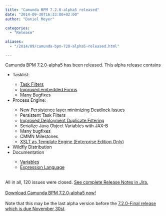 ```yaml
---
title: "Camunda BPM 7.2.0-alpha5 released"
date: "2014-09-30T16:33:00+02:00"
author: "Daniel Meyer"

categories:
  - "Release"

aliases:
  - "/2014/09/camunda-bpm-720-alpha5-released.html"

---
```


Camunda BPM 7.2.0-alpha5 has been released. This alpha release contains<br />
<ul>
<li>Tasklist:&nbsp;</li>
<ul>
<li><a href="http://blog.camunda.org/2014/09/introducing-task-filters.html">Task Filters</a></li>
<li><a href="https://github.com/camunda/camunda-bpm-sdk-js/blob/master/doc/embedded-forms/index.md">Improved embedded Forms</a></li>
<li>Many Bugfixes</li>
</ul>
<li>Process Engine:</li>
<ul>
<li><a href="https://app.camunda.com/jira/browse/CAM-1971">New Persistence layer minimizing Deadlock Issues</a></li>
<li>Persistent Task Filters</li>
<li><a href="https://app.camunda.com/jira/browse/CAM-2213">Improved Deployment Duplicate Filtering</a></li>
<li>Serialize Java Object Variables with JAX-B</li>
<li>Many bugfixes</li>
<li>CMMN Milestones</li>
<li><a href="http://docs.camunda.org/latest/guides/user-guide/#process-engine-templating-using-xslt-as-template-engine">XSLT as Template Engine (Enterprise Edition Only)</a></li>
</ul>
<li>Wildfly Distribution</li>
<li>Documentation</li>
<ul>
<li><a href="http://docs.camunda.org/latest/guides/user-guide/#process-engine-process-variables">Variables</a></li>
<li><a href="http://docs.camunda.org/latest/guides/user-guide/#process-engine-expression-language">Expression Language</a></li>
</ul>
</ul>
<br />
<div>
All in all, 120 issues were closed. <a href="https://app.camunda.com/jira/secure/ReleaseNote.jspa?projectId=10230&amp;version=13493">See complete Release Notes in Jira.</a></div>
<div>
<br /></div>
<div>
<a href="http://camunda.org/download/#latest">Download Camunda BPM 7.2.0-alpha5 now!</a><br />
<br />
Note that this may be the last alpha version before the <a href="http://blog.camunda.org/2014/09/announcing-release-date-of-camunda-bpm.html">7.2.0-Final release which is due November 30st</a>.</div>
